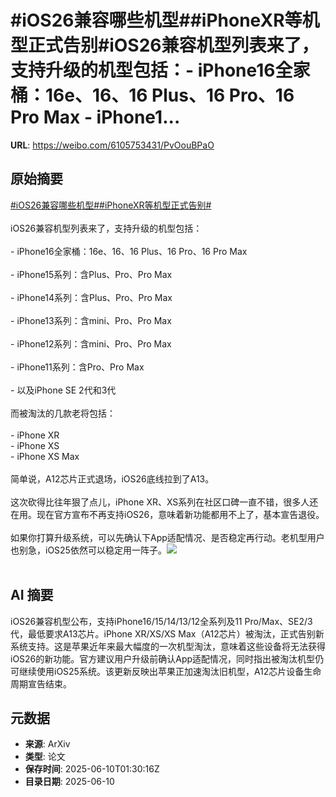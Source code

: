 # #iOS26兼容哪些机型##iPhoneXR等机型正式告别#iOS26兼容机型列表来了，支持升级的机型包括：- iPhone16全家桶：16e、16、16 Plus、16 Pro、16 Pro Max - iPhone1...

**URL**: https://weibo.com/6105753431/PvOouBPaO

## 原始摘要

<a href="https://m.weibo.cn/search?containerid=231522type%3D1%26t%3D10%26q%3D%23iOS26%E5%85%BC%E5%AE%B9%E5%93%AA%E4%BA%9B%E6%9C%BA%E5%9E%8B%23&amp;extparam=%23iOS26%E5%85%BC%E5%AE%B9%E5%93%AA%E4%BA%9B%E6%9C%BA%E5%9E%8B%23" data-hide=""><span class="surl-text">#iOS26兼容哪些机型#</span></a><a href="https://m.weibo.cn/search?containerid=231522type%3D1%26t%3D10%26q%3D%23iPhoneXR%E7%AD%89%E6%9C%BA%E5%9E%8B%E6%AD%A3%E5%BC%8F%E5%91%8A%E5%88%AB%23&amp;extparam=%23iPhoneXR%E7%AD%89%E6%9C%BA%E5%9E%8B%E6%AD%A3%E5%BC%8F%E5%91%8A%E5%88%AB%23" data-hide=""><span class="surl-text">#iPhoneXR等机型正式告别#</span></a><br><br>iOS26兼容机型列表来了，支持升级的机型包括：<br><br>- iPhone16全家桶：16e、16、16 Plus、16 Pro、16 Pro Max<br>    <br>- iPhone15系列：含Plus、Pro、Pro Max<br>    <br>- iPhone14系列：含Plus、Pro、Pro Max<br>    <br>- iPhone13系列：含mini、Pro、Pro Max<br>    <br>- iPhone12系列：含mini、Pro、Pro Max<br>    <br>- iPhone11系列：含Pro、Pro Max<br>    <br>- 以及iPhone SE 2代和3代<br>    <br>而被淘汰的几款老将包括：<br><br>- iPhone XR<br>- iPhone XS<br>- iPhone XS Max<br><br>简单说，A12芯片正式退场，iOS26底线拉到了A13。<br><br>这次砍得比往年狠了点儿，iPhone XR、XS系列在社区口碑一直不错，很多人还在用。现在官方宣布不再支持iOS26，意味着新功能都用不上了，基本宣告退役。<br><br>如果你打算升级系统，可以先确认下App适配情况、是否稳定再行动。老机型用户也别急，iOS25依然可以稳定用一阵子。<img style="" src="https://tvax2.sinaimg.cn/large/006Fd7o3ly1i29nm7n3jej30p00p00zs.jpg" referrerpolicy="no-referrer"><br><br>

## AI 摘要

iOS26兼容机型公布，支持iPhone16/15/14/13/12全系列及11 Pro/Max、SE2/3代，最低要求A13芯片。iPhone XR/XS/XS Max（A12芯片）被淘汰，正式告别新系统支持。这是苹果近年来最大幅度的一次机型淘汰，意味着这些设备将无法获得iOS26的新功能。官方建议用户升级前确认App适配情况，同时指出被淘汰机型仍可继续使用iOS25系统。该更新反映出苹果正加速淘汰旧机型，A12芯片设备生命周期宣告结束。

## 元数据

- **来源**: ArXiv
- **类型**: 论文
- **保存时间**: 2025-06-10T01:30:16Z
- **目录日期**: 2025-06-10
